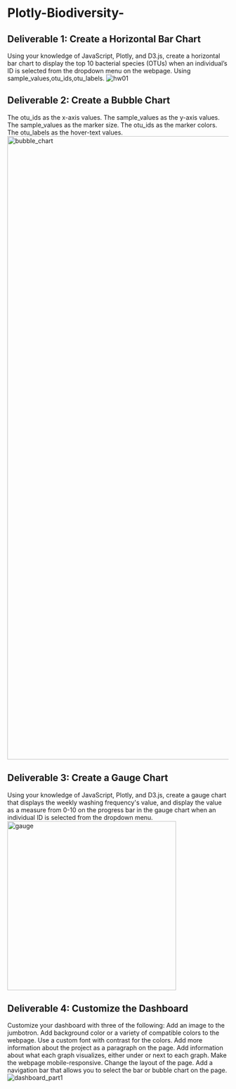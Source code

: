 # Plotly-Biodiversity-
## Deliverable 1: Create a Horizontal Bar Chart
Using your knowledge of JavaScript, Plotly, and D3.js, create a horizontal bar chart to display the top 10 bacterial species (OTUs) when an individual’s ID is selected from the dropdown menu on the webpage. 
Using sample_values,otu_ids,otu_labels.
![hw01](https://user-images.githubusercontent.com/88943257/165642903-5180df8b-8062-40a3-9a0b-db19d054b968.png)

## Deliverable 2: Create a Bubble Chart
The otu_ids as the x-axis values.
The sample_values as the y-axis values.
The sample_values as the marker size.
The otu_ids as the marker colors.
The otu_labels as the hover-text values.
<img width="1416" alt="bubble_chart" src="https://user-images.githubusercontent.com/88943257/165643236-39edbd95-1659-4947-bf99-702d9ed3023e.png">


## Deliverable 3: Create a Gauge Chart
Using your knowledge of JavaScript, Plotly, and D3.js, create a gauge chart that displays the weekly washing frequency's value, and display the value as a measure from 0-10 on the progress bar in the gauge chart when an individual ID is selected from the dropdown menu.
<img width="384" alt="gauge" src="https://user-images.githubusercontent.com/88943257/165643333-1e28c8ab-4c5d-488c-8bc8-e47607249476.png">

## Deliverable 4: Customize the Dashboard
Customize your dashboard with three of the following:
Add an image to the jumbotron.
Add background color or a variety of compatible colors to the webpage.
Use a custom font with contrast for the colors.
Add more information about the project as a paragraph on the page.
Add information about what each graph visualizes, either under or next to each graph.
Make the webpage mobile-responsive.
Change the layout of the page.
Add a navigation bar that allows you to select the bar or bubble chart on the page.
![dashboard_part1](https://user-images.githubusercontent.com/88943257/165644874-9b29820f-7c3f-4acf-9b56-aa5ad030a88e.png)
